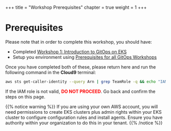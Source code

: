 +++
title = "Workshop Prerequisites"
chapter = true
weight = 1
+++

# Prerequisites

Please note that in order to complete this workshop, you should have:

* Completed [Workshop 1: Introduction to GitOps on EKS](/22_workshop_1/)
* Setup you environment using [Prerequisites for all GitOps Workshops](/20_weaveworks_prerequisites.html)

Once you have completed both of these, please return here and run the following command in the **Cloud9** terminal:

```bash
aws sts get-caller-identity --query Arn | grep TeamRole -q && echo "IAM role valid" || echo "IAM role NOT valid"
```

If the IAM role is not valid, <span style="color: red;">**DO NOT PROCEED**</span>. Go back and confirm the steps on this page.

{{% notice warning %}}
If you are using your own AWS account, you will need permissions to create EKS clusters plus admin rights within your EKS cluster to configure configuration rules and install agents. Ensure you have authority within your organization to do this in your tenant.
{{% /notice %}}

